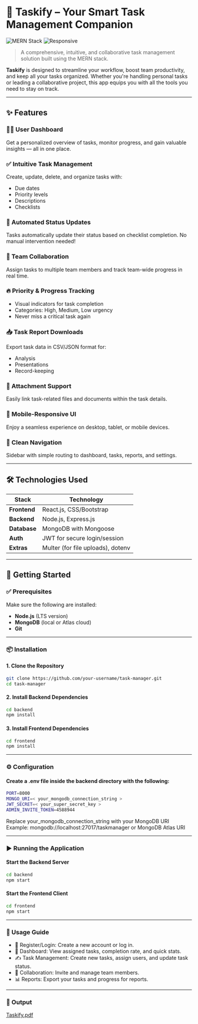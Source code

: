 # 🚀 Taskify – Your Smart Task Management Companion

![MERN Stack](https://img.shields.io/badge/Stack-MERN-informational?style=flat-square&logo=mongodb&logoColor=white&color=4DB33D)
![Responsive](https://img.shields.io/badge/UI-Mobile%20Responsive-blueviolet?style=flat-square)

> A comprehensive, intuitive, and collaborative task management solution built using the MERN stack.

**Taskify** is designed to streamline your workflow, boost team productivity, and keep all your tasks organized. Whether you're handling personal tasks or leading a collaborative project, this app equips you with all the tools you need to stay on track.

---

## ✨ Features

### 🧑‍💻 User Dashboard  
Get a personalized overview of tasks, monitor progress, and gain valuable insights — all in one place.

### ✅ Intuitive Task Management  
Create, update, delete, and organize tasks with:
- Due dates  
- Priority levels  
- Descriptions  
- Checklists

### 🔁 Automated Status Updates  
Tasks automatically update their status based on checklist completion. No manual intervention needed!

### 🤝 Team Collaboration  
Assign tasks to multiple team members and track team-wide progress in real time.

### 🔥 Priority & Progress Tracking  
- Visual indicators for task completion  
- Categories: High, Medium, Low urgency  
- Never miss a critical task again

### 📥 Task Report Downloads  
Export task data in CSV/JSON format for:
- Analysis  
- Presentations  
- Record-keeping

### 📎 Attachment Support  
Easily link task-related files and documents within the task details.

### 📱 Mobile-Responsive UI  
Enjoy a seamless experience on desktop, tablet, or mobile devices.

### 🧭 Clean Navigation  
Sidebar with simple routing to dashboard, tasks, reports, and settings.

---

## 🛠️ Technologies Used

| Stack       | Technology                       |
|-------------|----------------------------------|
| **Frontend**| React.js, CSS/Bootstrap          |
| **Backend** | Node.js, Express.js              |
| **Database**| MongoDB with Mongoose            |
| **Auth**    | JWT for secure login/session     |
| **Extras**  | Multer (for file uploads), dotenv|

---

## 🚀 Getting Started

### ✅ Prerequisites

Make sure the following are installed:

- **Node.js** (LTS version)
- **MongoDB** (local or Atlas cloud)
- **Git**

---

### 📦 Installation

#### 1. Clone the Repository

```bash
git clone https://github.com/your-username/task-manager.git
cd task-manager
```

#### 2. Install Backend Dependencies

```bash
cd backend
npm install
```

#### 3. Install Frontend Dependencies

```bash
cd frontend
npm install
```

---

### ⚙️ Configuration

#### Create a .env file inside the backend directory with the following:

```bash
PORT=8000
MONGO_URI=< your_mongodb_connection_string >
JWT_SECRET=< your_super_secret_key >
ADMIN_INVITE_TOKEN=4588944
```
Replace your_mongodb_connection_string with your MongoDB URI
Example: mongodb://localhost:27017/taskmanager or MongoDB Atlas URI

---

### ▶️ Running the Application

#### Start the Backend Server

```bash
cd backend
npm start
```

#### Start the Frontend Client

```bash
cd frontend
npm start
```

---

### 📖 Usage Guide

- 🔐 Register/Login: Create a new account or log in.
- 🧭 Dashboard: View assigned tasks, completion rate, and quick stats.
- ✍️ Task Management: Create new tasks, assign users, and update task status.
- 🤝 Collaboration: Invite and manage team members.
- 📊 Reports: Export your tasks and progress for reports.

---

### 🚀 Output
[Taskify.pdf](https://github.com/user-attachments/files/20648733/Taskify.pdf)
